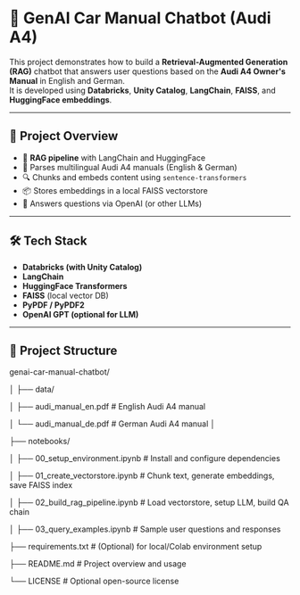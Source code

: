 # 🤖 GenAI Car Manual Chatbot (Audi A4)

This project demonstrates how to build a **Retrieval-Augmented Generation (RAG)** chatbot that answers user questions based on the **Audi A4 Owner's Manual** in English and German.  
It is developed using **Databricks**, **Unity Catalog**, **LangChain**, **FAISS**, and **HuggingFace embeddings**.

---

## 📌 Project Overview

- 💬 **RAG pipeline** with LangChain and HuggingFace
- 📄 Parses multilingual Audi A4 manuals (English & German)
- 🔍 Chunks and embeds content using `sentence-transformers`
- 📦 Stores embeddings in a local FAISS vectorstore
- 🧠 Answers questions via OpenAI (or other LLMs)

---

## 🛠️ Tech Stack

- **Databricks (with Unity Catalog)**
- **LangChain**
- **HuggingFace Transformers**
- **FAISS** (local vector DB)
- **PyPDF / PyPDF2**
- **OpenAI GPT (optional for LLM)**

---

## 📁 Project Structure
genai-car-manual-chatbot/

│
├── data/

│ ├── audi_manual_en.pdf # English Audi A4 manual

│ └── audi_manual_de.pdf # German Audi A4 manual
│

├── notebooks/

│ ├── 00_setup_environment.ipynb # Install and configure dependencies

│ ├── 01_create_vectorstore.ipynb # Chunk text, generate embeddings, save FAISS index

│ ├── 02_build_rag_pipeline.ipynb # Load vectorstore, setup LLM, build QA chain

│ ├── 03_query_examples.ipynb # Sample user questions and responses


├── requirements.txt # (Optional) for local/Colab environment setup

├── README.md # Project overview and usage

└── LICENSE # Optional open-source license




